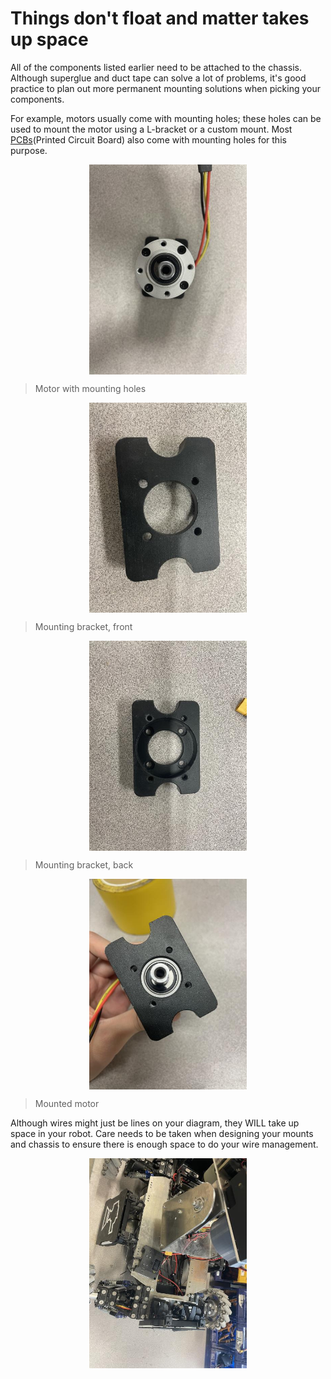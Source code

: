 # Things don't float and matter takes up space
All of the components listed earlier need to be attached to the chassis. Although superglue and duct tape can solve a lot of problems, it's good practice to plan out more permanent mounting solutions when picking your components. 

For example, motors usually come with mounting holes; these holes can be used to mount the motor using a L-bracket or a custom mount. Most [PCBs](https://en.wikipedia.org/wiki/Printed_circuit_board)(Printed Circuit Board) also come with mounting holes for this purpose.

<img 
style="
display: block; 
width: 50%;
margin-left: auto;
margin-right: auto;" 
src="./img/mounting_holes.jpg">

> Motor with mounting holes

<img 
style="
display: block; 
width: 50%;
margin-left: auto;
margin-right: auto;" 
src="./img/mounting_1.jpg">

> Mounting bracket, front

<img 
style="
display: block; 
width: 50%;
margin-left: auto;
margin-right: auto;" 
src="./img/mounting_2.jpg">

> Mounting bracket, back

<img 
style="
display: block; 
width: 50%;
margin-left: auto;
margin-right: auto;" 
src="./img/mounted_motor.jpg">

> Mounted motor 

Although wires might just be lines on your diagram, they WILL take up space in your robot. Care needs to be taken when designing your mounts and chassis to ensure there is enough space to do your wire management. 

<img 
style="
display: block; 
width: 50%;
margin-left: auto;
margin-right: auto;" 
src="./img/wire_routing.jpg">

